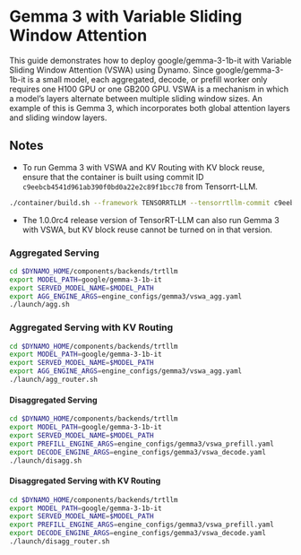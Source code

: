 <!--
SPDX-FileCopyrightText: Copyright (c) 2025 NVIDIA CORPORATION & AFFILIATES. All rights reserved.
SPDX-License-Identifier: Apache-2.0

Licensed under the Apache License, Version 2.0 (the "License");
you may not use this file except in compliance with the License.
You may obtain a copy of the License at

http://www.apache.org/licenses/LICENSE-2.0

Unless required by applicable law or agreed to in writing, software
distributed under the License is distributed on an "AS IS" BASIS,
WITHOUT WARRANTIES OR CONDITIONS OF ANY KIND, either express or implied.
See the License for the specific language governing permissions and
limitations under the License.
-->

# Gemma 3 with Variable Sliding Window Attention

This guide demonstrates how to deploy google/gemma-3-1b-it with Variable Sliding Window Attention (VSWA) using Dynamo. Since google/gemma-3-1b-it is a small model, each aggregated, decode, or prefill worker only requires one H100 GPU or one GB200 GPU.
VSWA is a mechanism in which a model’s layers alternate between multiple sliding window sizes. An example of this is Gemma 3, which incorporates both global attention layers and sliding window layers.

## Notes
* To run Gemma 3 with VSWA and KV Routing with KV block reuse, ensure that the container is built using commit ID `c9eebcb4541d961ab390f0bd0a22e2c89f1bcc78` from Tensorrt-LLM.
```bash
./container/build.sh --framework TENSORRTLLM --tensorrtllm-commit c9eebcb4541d961ab390f0bd0a22e2c89f1bcc78
```
* The 1.0.0rc4 release version of TensorRT-LLM can also run Gemma 3 with VSWA, but KV block reuse cannot be turned on in that version.

### Aggregated Serving
```bash
cd $DYNAMO_HOME/components/backends/trtllm
export MODEL_PATH=google/gemma-3-1b-it
export SERVED_MODEL_NAME=$MODEL_PATH
export AGG_ENGINE_ARGS=engine_configs/gemma3/vswa_agg.yaml
./launch/agg.sh
```

### Aggregated Serving with KV Routing
```bash
cd $DYNAMO_HOME/components/backends/trtllm
export MODEL_PATH=google/gemma-3-1b-it
export SERVED_MODEL_NAME=$MODEL_PATH
export AGG_ENGINE_ARGS=engine_configs/gemma3/vswa_agg.yaml
./launch/agg_router.sh
```

#### Disaggregated Serving
```bash
cd $DYNAMO_HOME/components/backends/trtllm
export MODEL_PATH=google/gemma-3-1b-it
export SERVED_MODEL_NAME=$MODEL_PATH
export PREFILL_ENGINE_ARGS=engine_configs/gemma3/vswa_prefill.yaml
export DECODE_ENGINE_ARGS=engine_configs/gemma3/vswa_decode.yaml
./launch/disagg.sh
```

#### Disaggregated Serving with KV Routing
```bash
cd $DYNAMO_HOME/components/backends/trtllm
export MODEL_PATH=google/gemma-3-1b-it
export SERVED_MODEL_NAME=$MODEL_PATH
export PREFILL_ENGINE_ARGS=engine_configs/gemma3/vswa_prefill.yaml
export DECODE_ENGINE_ARGS=engine_configs/gemma3/vswa_decode.yaml
./launch/disagg_router.sh
```
